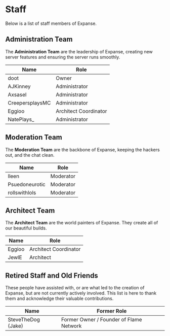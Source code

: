 # Staff

Below is a list of staff members of Expanse.

## Administration Team

The __Administration Team__ are the leadership of Expanse, creating new server features and ensuring the server runs smoothly.

| Name            | Role                          |
| --------------- | ----------------------------- |
| doot            | Owner                         |
| AJKinney        | Administrator                 |
| Axsasel         | Administrator                 |
| CreepersplaysMC | Administrator                 |
| Eggioo          | Architect Coordinator         |
| NatePlays_      | Administrator                 |

## Moderation Team

The __Moderation Team__ are the backbone of Expanse, keeping the hackers out, and the chat clean.

| Name           | Role      |
| -------------- | --------- |
| lleen          | Moderator |
| Psuedoneurotic | Moderator |
| rollswithlols  | Moderator |

## Architect Team

The __Architect Team__ are the world painters of Expanse. They create all of our beautiful builds.

| Name   | Role                  |
| ------ | --------------------- |
| Eggioo | Architect Coordinator |
| JewlE  | Architect             |

## Retired Staff and Old Friends

These people have assisted with, or are what led to the creation of Expanse, but are not currently actively involved. This list is here to thank them and acknowledge their valuable contributions.

| Name               | Former Role                             |
| ------------------ | --------------------------------------- |
| SteveTheDog (Jake) | Former Owner / Founder of Flame Network |
